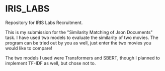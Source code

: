 # IRIS_LABS
Repository for IRIS Labs Recruitment.


This is my submission for the "Similarity Matching of Json Documents" task. I have used two models to evaluate the similarity of two movies.
The program can be tried out by you as well, just enter the two movies you would like to compare!

The two models I used were Transformers and SBERT, though I planned to implement TF-IDF as well, but chose not to.

